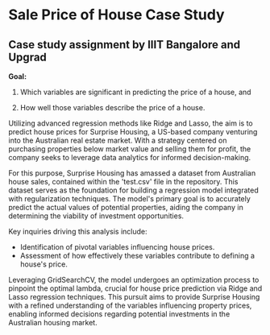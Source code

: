 # Sale Price of House Case Study

## Case study assignment by IIIT Bangalore and Upgrad

**Goal:**
1. Which variables are significant in predicting the price of a house, and

2. How well those variables describe the price of a house.


Utilizing advanced regression methods like Ridge and Lasso, the aim is to predict house prices for Surprise Housing, a US-based company venturing into the Australian real estate market. With a strategy centered on purchasing properties below market value and selling them for profit, the company seeks to leverage data analytics for informed decision-making.

For this purpose, Surprise Housing has amassed a dataset from Australian house sales, contained within the 'test.csv' file in the repository. This dataset serves as the foundation for building a regression model integrated with regularization techniques. The model's primary goal is to accurately predict the actual values of potential properties, aiding the company in determining the viability of investment opportunities.

Key inquiries driving this analysis include:
- Identification of pivotal variables influencing house prices.
- Assessment of how effectively these variables contribute to defining a house's price.

Leveraging GridSearchCV, the model undergoes an optimization process to pinpoint the optimal lambda, crucial for house price prediction via Ridge and Lasso regression techniques. This pursuit aims to provide Surprise Housing with a refined understanding of the variables influencing property prices, enabling informed decisions regarding potential investments in the Australian housing market.
